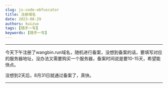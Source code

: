 ```yaml
---
slug: js-code-obfuscator
title: 注册域名
date: 2023-08-29
authors: kuizuo
tags: [随手一写]
keywords: [随手一写]
---
```

---

<!-- truncate -->

今天下午注册了wangbin.run域名，随机进行备案，没想到备案的话，要填写对应的服务器地址，没办法又需要购买一个服务器，备案时间说是要10-15天，希望能快点。

没想到2天后，8月31日就通过备案了，真快。

---
